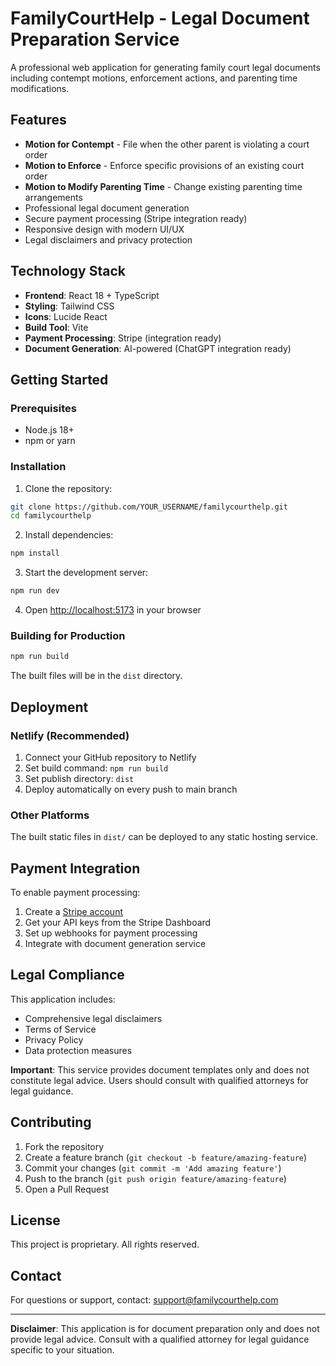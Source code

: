 # FamilyCourtHelp - Legal Document Preparation Service

A professional web application for generating family court legal documents including contempt motions, enforcement actions, and parenting time modifications.

## Features

- **Motion for Contempt** - File when the other parent is violating a court order
- **Motion to Enforce** - Enforce specific provisions of an existing court order  
- **Motion to Modify Parenting Time** - Change existing parenting time arrangements
- Professional legal document generation
- Secure payment processing (Stripe integration ready)
- Responsive design with modern UI/UX
- Legal disclaimers and privacy protection

## Technology Stack

- **Frontend**: React 18 + TypeScript
- **Styling**: Tailwind CSS
- **Icons**: Lucide React
- **Build Tool**: Vite
- **Payment Processing**: Stripe (integration ready)
- **Document Generation**: AI-powered (ChatGPT integration ready)

## Getting Started

### Prerequisites

- Node.js 18+ 
- npm or yarn

### Installation

1. Clone the repository:
```bash
git clone https://github.com/YOUR_USERNAME/familycourthelp.git
cd familycourthelp
```

2. Install dependencies:
```bash
npm install
```

3. Start the development server:
```bash
npm run dev
```

4. Open [http://localhost:5173](http://localhost:5173) in your browser

### Building for Production

```bash
npm run build
```

The built files will be in the `dist` directory.

## Deployment

### Netlify (Recommended)

1. Connect your GitHub repository to Netlify
2. Set build command: `npm run build`
3. Set publish directory: `dist`
4. Deploy automatically on every push to main branch

### Other Platforms

The built static files in `dist/` can be deployed to any static hosting service.

## Payment Integration

To enable payment processing:

1. Create a [Stripe account](https://dashboard.stripe.com/register)
2. Get your API keys from the Stripe Dashboard
3. Set up webhooks for payment processing
4. Integrate with document generation service

## Legal Compliance

This application includes:
- Comprehensive legal disclaimers
- Terms of Service
- Privacy Policy
- Data protection measures

**Important**: This service provides document templates only and does not constitute legal advice. Users should consult with qualified attorneys for legal guidance.

## Contributing

1. Fork the repository
2. Create a feature branch (`git checkout -b feature/amazing-feature`)
3. Commit your changes (`git commit -m 'Add amazing feature'`)
4. Push to the branch (`git push origin feature/amazing-feature`)
5. Open a Pull Request

## License

This project is proprietary. All rights reserved.

## Contact

For questions or support, contact: support@familycourthelp.com

---

**Disclaimer**: This application is for document preparation only and does not provide legal advice. Consult with a qualified attorney for legal guidance specific to your situation.